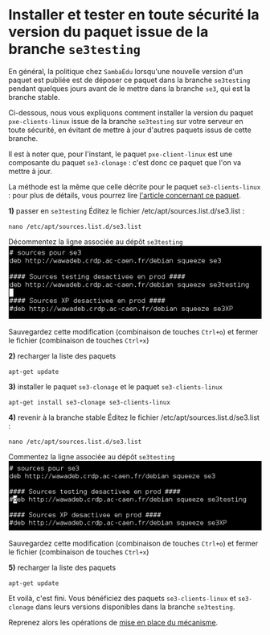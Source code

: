 # Installer et tester en toute sécurité la version du paquet issue de la branche `se3testing`

En général, la politique chez `SambaÉdu` lorsqu'une nouvelle
version d'un paquet est publiée est de déposer ce paquet
dans la branche `se3testing` pendant quelques jours avant de
le mettre dans la branche `se3`, qui est la branche stable.

Ci-dessous, nous vous expliquons comment installer la
version du paquet `pxe-clients-linux` issue de la branche
`se3testing` sur votre serveur en toute sécurité, en évitant
de mettre à jour d'autres paquets issus de cette branche.

Il est à noter que, pour l'instant, le paquet `pxe-client-linux` est une composante du paquet `se3-clonage` : c'est donc ce paquet que l'on va mettre à jour.

La méthode est la même que celle décrite pour le paquet `se3-clients-linux` : pour plus de détails, vous pourrez lire [l'article concernant ce paquet](../se3-clients-linux/upgrade-via-se3testing.md).


**1)** passer en `se3testing`
Éditez le fichier /etc/apt/sources.list.d/se3.list :
```ssh
nano /etc/apt/sources.list.d/se3.list
```
Décommentez la ligne associée au dépôt `se3testing`
![decommenter ligne](images/pxe_tftp_05.png)

Sauvegardez cette modification (combinaison de touches `Ctrl+o`) et fermer le fichier (combinaison de touches `Ctrl+x`)

**2)** recharger la liste des paquets
```ssh
apt-get update
```

**3)** installer le paquet `se3-clonage` et le paquet `se3-clients-linux`
```ssh
apt-get install se3-clonage se3-clients-linux
```

**4)** revenir à la branche stable
Éditez le fichier /etc/apt/sources.list.d/se3.list :
```ssh
nano /etc/apt/sources.list.d/se3.list
```
Commentez la ligne associée au dépôt `se3testing`
![commenter ligne](images/pxe_tftp_04.png)

Sauvegardez cette modification (combinaison de touches `Ctrl+o`) et fermer le fichier (combinaison de touches `Ctrl+x`)

**5)** recharger la liste des paquets
```ssh
apt-get update
```

Et voilà, c'est fini. Vous bénéficiez des paquets `se3-clients-linux` et `se3-clonage`
dans leurs versions disponibles dans la branche `se3testing`.

Reprenez alors les opérations de [mise en place du mécanisme](misenplace.md#mise-à-jour).

